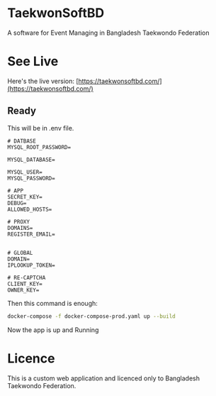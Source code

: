# TaekwonSoftBD 

A software for Event Managing in Bangladesh Taekwondo Federation

# See Live

Here's the live version: [https://taekwonsoftbd.com/](https://taekwonsoftbd.com/)


## Ready

This will be in .env file.

```
# DATBASE
MYSQL_ROOT_PASSWORD=

MYSQL_DATABASE=

MYSQL_USER=
MYSQL_PASSWORD=

# APP
SECRET_KEY=
DEBUG=
ALLOWED_HOSTS=

# PROXY
DOMAINS=
REGISTER_EMAIL=


# GLOBAL
DOMAIN=
IPLOOKUP_TOKEN=

# RE-CAPTCHA
CLIENT_KEY=
OWNER_KEY=
```

Then this command is enough:
```bash
docker-compose -f docker-compose-prod.yaml up --build
```

Now the app is up and Running

# Licence

This is a custom web application and licenced only to Bangladesh Taekwondo Federation.
